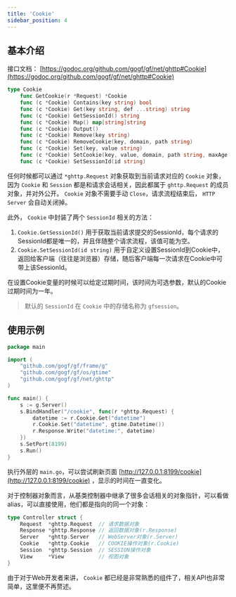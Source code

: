 ```yaml
---
title: 'Cookie'
sidebar_position: 4
---
```


## 基本介绍

接口文档： [https://godoc.org/github.com/gogf/gf/net/ghttp#Cookie](https://godoc.org/github.com/gogf/gf/net/ghttp#Cookie)

```  go
type Cookie
    func GetCookie(r *Request) *Cookie
    func (c *Cookie) Contains(key string) bool
    func (c *Cookie) Get(key string, def ...string) string
    func (c *Cookie) GetSessionId() string
    func (c *Cookie) Map() map[string]string
    func (c *Cookie) Output()
    func (c *Cookie) Remove(key string)
    func (c *Cookie) RemoveCookie(key, domain, path string)
    func (c *Cookie) Set(key, value string)
    func (c *Cookie) SetCookie(key, value, domain, path string, maxAge time.Duration, httpOnly ...bool)
    func (c *Cookie) SetSessionId(id string)

```

任何时候都可以通过 `*ghttp.Request` 对象获取到当前请求对应的 `Cookie` 对象，因为 `Cookie` 和 `Session` 都是和请求会话相关，因此都属于 `ghttp.Request` 的成员对象，并对外公开。 `Cookie` 对象不需要手动 `Close`，请求流程结束后， `HTTP Server` 会自动关闭掉。

此外， `Cookie` 中封装了两个 `SessionId` 相关的方法：

1. `Cookie.GetSessionId()` 用于获取当前请求提交的SessionId，每个请求的SessionId都是唯一的，并且伴随整个请求流程，该值可能为空。
2. `Cookie.SetSessionId(id string)` 用于自定义设置SessionId到Cookie中，返回给客户端（往往是浏览器）存储，随后客户端每一次请求在Cookie中可带上该SessionId。

在设置Cookie变量的时候可以给定过期时间，该时间为可选参数，默认的Cookie过期时间为一年。

> 默认的 `SessionId` 在 `Cookie` 中的存储名称为 `gfsession`。

## 使用示例

```  go
package main

import (
    "github.com/gogf/gf/frame/g"
    "github.com/gogf/gf/os/gtime"
    "github.com/gogf/gf/net/ghttp"
)

func main() {
    s := g.Server()
    s.BindHandler("/cookie", func(r *ghttp.Request) {
        datetime := r.Cookie.Get("datetime")
        r.Cookie.Set("datetime", gtime.Datetime())
        r.Response.Write("datetime:", datetime)
    })
    s.SetPort(8199)
    s.Run()
}

```

执行外层的 `main.go`，可以尝试刷新页面 [http://127.0.0.1:8199/cookie](http://127.0.0.1:8199/cookie) ，显示的时间在一直变化。

对于控制器对象而言，从基类控制器中继承了很多会话相关的对象指针，可以看做alias，可以直接使用，他们都是指向的同一个对象：

```  go
type Controller struct {
	Request  *ghttp.Request  // 请求数据对象
	Response *ghttp.Response // 返回数据对象(r.Response)
	Server   *ghttp.Server   // WebServer对象(r.Server)
	Cookie   *ghttp.Cookie   // COOKIE操作对象(r.Cookie)
	Session  *ghttp.Session  // SESSION操作对象
	View     *View           // 视图对象
}

```

由于对于Web开发者来讲， `Cookie` 都已经是非常熟悉的组件了，相关API也非常简单，这里便不再赘述。
